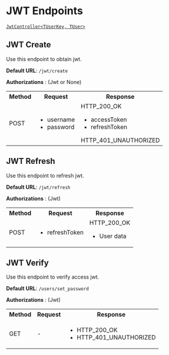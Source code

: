 # JWT Endpoints

[`JwtController<TUserKey, TUser>`](/api/AuthEndpoints.Controllers.html#baseendpointscontroller-tuserkey-tuser)

## JWT Create

Use this endpoint to obtain jwt.

__Default URL__: `/jwt/create`

**Authorizations** : (Jwt or None)

<table>
  <tbody>
    <tr>
      <th>Method</th>
      <th>Request</th>
      <th>Response</th>
    </tr>
    <tr>
      <td>POST</td>
      <td>
        <ul>
          <li>username</li>
          <li>password</li>
        </ul>
      </td>
      <td>
        HTTP_200_OK
        <ul>
          <li>accessToken</li>
          <li>refreshToken</li>
        </ul>
        HTTP_401_UNAUTHORIZED
      </td>
    </tr>
  </tbody>
</table>

## JWT Refresh

Use this endpoint to refresh jwt.

__Default URL__: `/jwt/refresh`

**Authorizations** : (Jwt)

<table>
  <tbody>
    <tr>
      <th>Method</th>
      <th>Request</th>
      <th>Response</th>
    </tr>
    <tr>
      <td>POST</td>
      <td>
        <ul>
          <li>refreshToken</li>
        </ul>
      </td>
      <td>
        HTTP_200_OK
        <ul>
          <li>User data</li>
        </ul>
      </td>
    </tr>
  </tbody>
</table>

## JWT Verify

Use this endpoint to verify access jwt.

__Default URL__: `/users/set_password`

**Authorizations** : (Jwt)

<table>
  <tbody>
    <tr>
      <th>Method</th>
      <th>Request</th>
      <th>Response</th>
    </tr>
    <tr>
      <td>GET</td>
      <td>
        -
      </td>
      <td>
        <ul>
          <li>HTTP_200_OK</li>
          <li>HTTP_401_UNAUTHORIZED</li>
        </ul>
      </td>
    </tr>
  </tbody>
</table>
